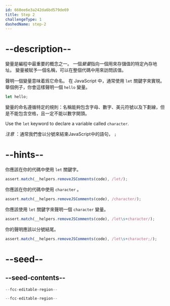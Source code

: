 ```yaml
---
id: 660ee6e3a242da6bd579de69
title: Step 2
challengeType: 1
dashedName: step-2
---
```


# --description--

變量是編程中最重要的概念之一。 一個<dfn>變量</dfn>指向一個用來存儲值的特定內存地址。 變量被賦予一個名稱，可以在整個代碼中用來訪問該值。

聲明一個變量意味着爲它命名。 在 JavaScript 中，通常使用 `let` 關鍵字來實現。 舉個例子，你會這樣聲明一個 `hello` 變量。

```js
let hello;
```

變量的命名遵循特定的規則：名稱能夠包含字母、數字、美元符號以及下劃線，但是不能包含空格，且一定不能以數字開頭。

Use the `let` keyword to declare a variable called `character`.

_注意_ ：通常我們會以分號來結束JavaScript中的語句， `;`

# --hints--

你應該在你的代碼中使用 `let` 關鍵字。

```js
assert.match(__helpers.removeJSComments(code), /let/);
```

你應該在你的代碼中使用 `character` 。

```js
assert.match(__helpers.removeJSComments(code), /character/);
```

你應該使用 `let` 關鍵字來聲明一個 `character` 變量。

```js
assert.match(__helpers.removeJSComments(code), /let\s+character/);
```

你的聲明應該以分號結尾。

```js
assert.match(__helpers.removeJSComments(code), /let\s+character;/);
```

# --seed--

## --seed-contents--

```js
--fcc-editable-region--

--fcc-editable-region--
```
